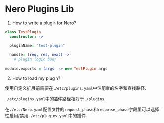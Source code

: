 Nero Plugins Lib
===

1. How to write a plugin for Nero?

```coffee
class TestPlugin
  constructor: ->
  
  pluginName: "test-plugin"
  
  handle: (req, res, next) ->
    # plugin logic body
  
module.exports = (args) -> new TestPlugin args
```

2. How to load my plugin?

使用自定义扩展前需要在`./etc/plugins.yaml`中注册新的名字和查找路径.

`./etc/plugins.yaml`中的插件路径相对于`./plugins`.

在`./etc/Nero.yaml`配置文件的`request_phase`和`response_phase`字段里可以选择性启用/禁用`./etc/plugins.yaml`中的插件.